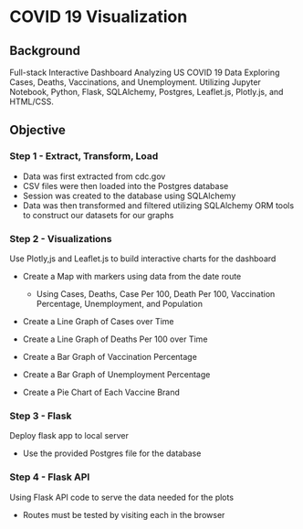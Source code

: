 # COVID 19 Visualization

## Background
Full-stack Interactive Dashboard Analyzing US COVID 19 Data Exploring Cases, Deaths, Vaccinations, and Unemployment. Utilizing Jupyter Notebook, Python, Flask, SQLAlchemy, Postgres, Leaflet.js, Plotly.js, and HTML/CSS.
 
## Objective

### Step 1 - Extract, Transform, Load
 - Data was first extracted from cdc.gov
 - CSV files were then loaded into the Postgres database
 - Session was created to the database using SQLAlchemy
 - Data was then transformed and filtered utilizing SQLAlchemy ORM tools to construct our datasets for our graphs

### Step 2 - Visualizations
Use Plotly,js and Leaflet.js to build interactive charts for the dashboard

 - Create a Map with markers using data from the date route 
     - Using Cases, Deaths, Case Per 100, Death Per 100, Vaccination Percentage, Unemployment, and Population

 - Create a Line Graph of Cases over Time


 - Create a Line Graph of Deaths Per 100 over Time


 - Create a Bar Graph of Vaccination Percentage


 - Create a Bar Graph of Unemployment Percentage


 - Create a Pie Chart of Each Vaccine Brand
 
 ### Step 3 - Flask
 Deploy flask app to local server
 - Use the provided Postgres file for the database

### Step 4 - Flask API
Using Flask API code to serve the data needed for the plots
- Routes must be tested by visiting each in the browser
